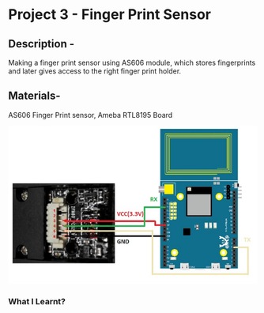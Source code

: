 # Project 3 - Finger Print Sensor
## Description -
Making a finger print sensor using AS606 module, which stores fingerprints and later gives access to the right finger print holder.
## Materials-
AS606 Finger Print sensor, Ameba RTL8195 Board

![Circuit](https://github.com/KJSashank/Task-1/blob/master/Project-3/task%201.31.jpg)
### What I Learnt?
